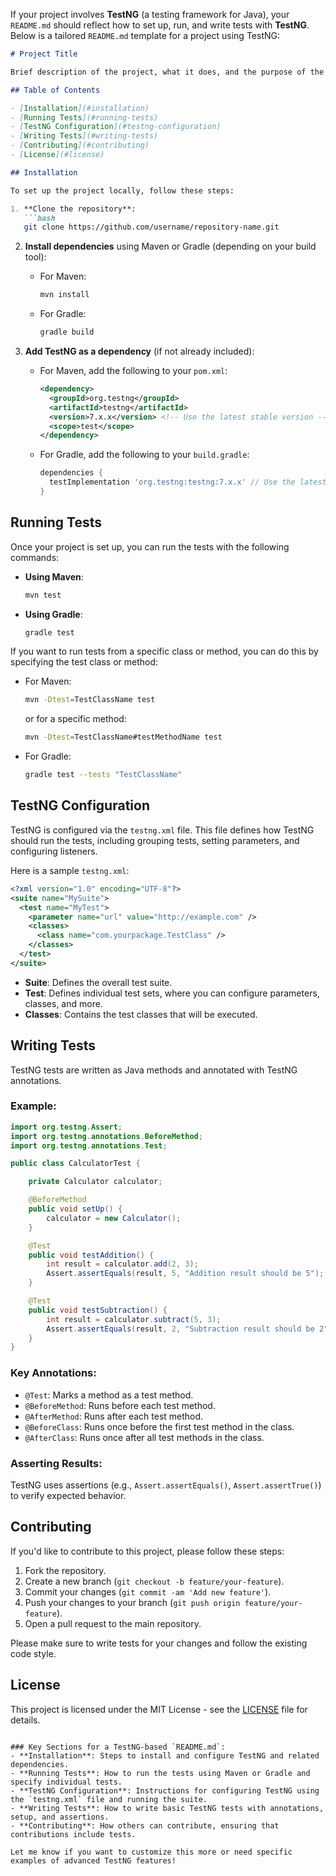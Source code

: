 If your project involves **TestNG** (a testing framework for Java), your `README.md` should reflect how to set up, run, and write tests with **TestNG**. Below is a tailored `README.md` template for a project using TestNG:

```markdown
# Project Title

Brief description of the project, what it does, and the purpose of the test cases. This could include the application being tested, the types of tests performed, and the testing approach.

## Table of Contents

- [Installation](#installation)
- [Running Tests](#running-tests)
- [TestNG Configuration](#testng-configuration)
- [Writing Tests](#writing-tests)
- [Contributing](#contributing)
- [License](#license)

## Installation

To set up the project locally, follow these steps:

1. **Clone the repository**:
   ```bash
   git clone https://github.com/username/repository-name.git
   ```

2. **Install dependencies** using Maven or Gradle (depending on your build tool):
   - For Maven:
     ```bash
     mvn install
     ```
   - For Gradle:
     ```bash
     gradle build
     ```

3. **Add TestNG as a dependency** (if not already included):
   - For Maven, add the following to your `pom.xml`:
     ```xml
     <dependency>
       <groupId>org.testng</groupId>
       <artifactId>testng</artifactId>
       <version>7.x.x</version> <!-- Use the latest stable version -->
       <scope>test</scope>
     </dependency>
     ```

   - For Gradle, add the following to your `build.gradle`:
     ```groovy
     dependencies {
       testImplementation 'org.testng:testng:7.x.x' // Use the latest stable version
     }
     ```

## Running Tests

Once your project is set up, you can run the tests with the following commands:

- **Using Maven**:
  ```bash
  mvn test
  ```

- **Using Gradle**:
  ```bash
  gradle test
  ```

If you want to run tests from a specific class or method, you can do this by specifying the test class or method:

- For Maven:
  ```bash
  mvn -Dtest=TestClassName test
  ```
  or for a specific method:
  ```bash
  mvn -Dtest=TestClassName#testMethodName test
  ```

- For Gradle:
  ```bash
  gradle test --tests "TestClassName"
  ```

## TestNG Configuration

TestNG is configured via the `testng.xml` file. This file defines how TestNG should run the tests, including grouping tests, setting parameters, and configuring listeners.

Here is a sample `testng.xml`:

```xml
<?xml version="1.0" encoding="UTF-8"?>
<suite name="MySuite">
  <test name="MyTest">
    <parameter name="url" value="http://example.com" />
    <classes>
      <class name="com.yourpackage.TestClass" />
    </classes>
  </test>
</suite>
```

- **Suite**: Defines the overall test suite.
- **Test**: Defines individual test sets, where you can configure parameters, classes, and more.
- **Classes**: Contains the test classes that will be executed.

## Writing Tests

TestNG tests are written as Java methods and annotated with TestNG annotations.

### Example:

```java
import org.testng.Assert;
import org.testng.annotations.BeforeMethod;
import org.testng.annotations.Test;

public class CalculatorTest {

    private Calculator calculator;

    @BeforeMethod
    public void setUp() {
        calculator = new Calculator();
    }

    @Test
    public void testAddition() {
        int result = calculator.add(2, 3);
        Assert.assertEquals(result, 5, "Addition result should be 5");
    }

    @Test
    public void testSubtraction() {
        int result = calculator.subtract(5, 3);
        Assert.assertEquals(result, 2, "Subtraction result should be 2");
    }
}
```

### Key Annotations:
- `@Test`: Marks a method as a test method.
- `@BeforeMethod`: Runs before each test method.
- `@AfterMethod`: Runs after each test method.
- `@BeforeClass`: Runs once before the first test method in the class.
- `@AfterClass`: Runs once after all test methods in the class.

### Asserting Results:
TestNG uses assertions (e.g., `Assert.assertEquals()`, `Assert.assertTrue()`) to verify expected behavior.

## Contributing

If you'd like to contribute to this project, please follow these steps:

1. Fork the repository.
2. Create a new branch (`git checkout -b feature/your-feature`).
3. Commit your changes (`git commit -am 'Add new feature'`).
4. Push your changes to your branch (`git push origin feature/your-feature`).
5. Open a pull request to the main repository.

Please make sure to write tests for your changes and follow the existing code style.

## License

This project is licensed under the MIT License - see the [LICENSE](LICENSE) file for details.

```

### Key Sections for a TestNG-based `README.md`:
- **Installation**: Steps to install and configure TestNG and related dependencies.
- **Running Tests**: How to run the tests using Maven or Gradle and specify individual tests.
- **TestNG Configuration**: Instructions for configuring TestNG using the `testng.xml` file and running the suite.
- **Writing Tests**: How to write basic TestNG tests with annotations, setup, and assertions.
- **Contributing**: How others can contribute, ensuring that contributions include tests.
  
Let me know if you want to customize this more or need specific examples of advanced TestNG features!
